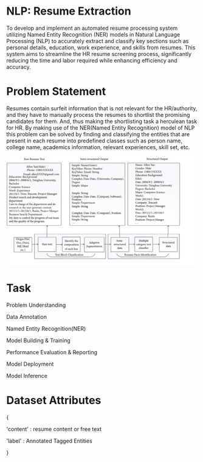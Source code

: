 # NLP: Resume Extraction

To develop and implement an automated resume processing system utilizing Named Entity Recognition (NER) models in Natural Language Processing (NLP) to accurately extract and classify key sections such as personal details, education, work experience,
and skills from resumes. This system aims to streamline the HR resume screening process, significantly reducing the time and labor required while enhancing efficiency and accuracy.


# Problem Statement


Resumes contain surfeit information that is not relevant for the HR/authority, and they have to manually process the resumes to shortlist the promising candidates for them. And, thus making the shortlisting task a herculean task for HR. By making use of the NER(Named Entity Recognition) model of NLP this problem can be solved by finding and classifying 
the entities that are present in each resume into predefined classes such as person name, college name, academics information, relevant experiences, skill set, etc.

![overview](images/project_overview.png)

# Task

Problem Understanding

Data Annotation

Named Entity Recognition(NER)

Model Building & Training

Performance Evaluation & Reporting

Model Deployment

Model Inference
 

# Dataset Attributes

{

'content' : resume content or free text

'label' : Annotated Tagged Entities

 }
